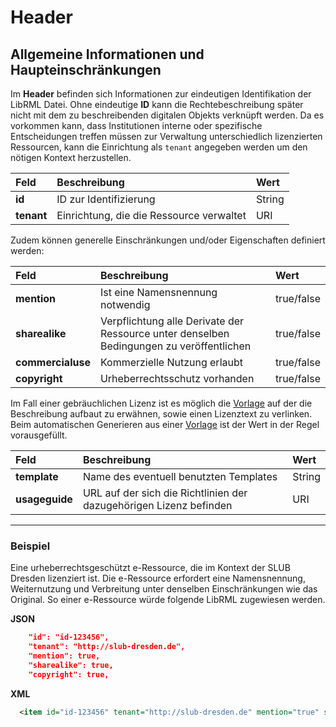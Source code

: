 # Header
## Allgemeine Informationen und Haupteinschränkungen

Im **Header** befinden sich Informationen zur eindeutigen Identifikation der LibRML Datei. Ohne eindeutige **ID** kann die Rechtebeschreibung später nicht mit dem zu beschreibenden digitalen Objekts verknüpft werden. Da es vorkommen kann, dass Institutionen interne oder spezifische Entscheidungen treffen müssen zur Verwaltung unterschiedlich lizenzierten Ressourcen, kann die Einrichtung als `tenant` angegeben werden um den nötigen Kontext herzustellen.



| Feld | Beschreibung | Wert |
| :--- | :---------- | :-- |
|**id**| ID zur Identifizierung | String |
|**tenant**| Einrichtung, die die Ressource verwaltet | URI |

Zudem können generelle Einschränkungen und/oder Eigenschaften definiert werden:

| Feld | Beschreibung | Wert |
| :--- | :---------- | :-- |
|**mention**| Ist eine Namensnennung notwendig | true/false|
|**sharealike**| Verpflichtung alle Derivate der Ressource unter denselben Bedingungen zu veröffentlichen | true/false|
|**commercialuse**| Kommerzielle Nutzung erlaubt | true/false|
|**copyright**| Urheberrechtsschutz vorhanden | true/false|


Im Fall einer gebräuchlichen Lizenz ist es möglich die [Vorlage](../tmpl/beispiele.markdown) auf der die Beschreibung aufbaut zu erwähnen, sowie einen Lizenztext zu verlinken. Beim automatischen Generieren aus einer [Vorlage](../tmpl/beispiele.markdown) ist der Wert in der Regel vorausgefüllt.

| Feld | Beschreibung | Wert |
| :--- | :---------- | :-- |
|**template**| Name des eventuell benutzten Templates | String |
|**usageguide**| URL auf der sich die Richtlinien der dazugehörigen Lizenz befinden | URI|

----

### Beispiel

Eine urheberrechtsgeschützt e-Ressource, die im Kontext der SLUB Dresden lizenziert ist. Die e-Ressource erfordert eine Namensnennung, Weiternutzung und Verbreitung unter denselben Einschränkungen wie das Original.
So einer e-Ressource würde folgende LibRML zugewiesen werden. 

**JSON**

```json
    "id": "id-123456",
    "tenant": "http://slub-dresden.de",
    "mention": true,
    "sharealike": true,
    "copyright": true,

```

**XML**


```xml
  <item id="id-123456" tenant="http://slub-dresden.de" mention="true" sharealike="true" copyright="true" />
```
